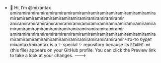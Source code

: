 - 👋 Hi, I’m @mixantax
amiramiramiramiramiramiramiramiramiramiramiramiramiramiramiramiramiramiramiramiramiramiramiramiramiramiramiramiramir
amiramiramiramiramiramiramiramiramiramiramiramiramiramiramiramiramiramiramiramiramiramiramiramiramiramiramiramiramir
amiramiramiramiramiramiramiramiramiramiramiramiramiramiramiramiramiramiramiramiramiramiramiramiramiramiramiramiramir
что-то будет
mixantax/mixantax is a ✨ special ✨ repository because its `README.md` (this file) appears on your GitHub profile.
You can click the Preview link to take a look at your changes.
--->
